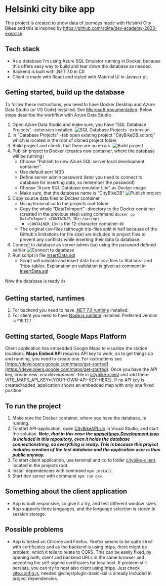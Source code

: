 # Helsinki city bike app

This project is created to show data of journeys made with Helsinki City Bikes and this is inspired by https://github.com/solita/dev-academy-2023-exercise

## Tech stack

-    As a database I'm using Azure SQL Emulator running in Docker, because this offers easy way to build and tear down the database as needed.
-    Backend is built with .NET 7.0 in C#
-    Client is made with React and styled with Material UI in Javascript.

## Getting started, build up the database

To follow these instructions, you need to have Docker Desktop and Azure Data Studio (or VS Code) installed. See [Microsoft documentation](https://learn.microsoft.com/en-us/azure/azure-sql/database/local-dev-experience-set-up-dev-environment?view=azuresql&tabs=vscode).
Below steps describe the workflow with Azure Data Studio.

1. Open Azure Data Studio and make sure, you have "SQL Database Projects" -extension installed.
   ![SQL Database Projects -extension](Images/SQL%20Database%20Projects.png)
2. In "Database Projects" -tab open existing project "CityBikeDB.sqlproj" which is located in the root of cloned project folder.
3. Build project and check, that there are no errors.
   ![Build project](Images/build_db-project.png)
4. Publish project to Docker (creates new container, where the database will be running)
     - Choose "Publish to new Azure SQL server local development container".
     - Use default port 1433
     - Define server admin password (later you need to connect to database for inserting data, so remember the password)
     - Choose "Azure SQL Database emulator Lite" as Docker image
     - Make sure, that the database name is "CityBikeDB"
       ![Publish project](Images/publish_db-project.png)
5. Copy source data files to Docker container
     - Using terminal cd to the projects root folder
     - Copy the whole "DataToImport" -directory to the Docker container (created in the previous step) using command `docker cp DataToImport <CONTAINER_ID>:/var/opt`
          - `<CONTAINER_ID>` is the 12-character container-id
     - The original csv-files (although trip-files split in half because of the Github's limitations for file size) are included in project files to prevent any conflicts while inserting their data to database.
6. Connect to database as server admin (sa) using the password defined earlier
   ![Connect to database](Images/Connect_to_database.png)
7. Run script in file [InsertData.sql](DataToImport/InsertData.sql)
     - Script will validate and insert data from csv-files to Stations- and Trips-tables. Explanation on validation is given as comment in [InsertData.sql](DataToImport/InsertData.sql)

Now the database is ready :+1:

## Getting started, runtimes

1. For backend you need to have [.NET 7.0 runtime](https://dotnet.microsoft.com/download/dotnet) installed.
2. For client you need to have [Node.js runtime](https://nodejs.org/en/) installed. Preferred version is ^18.12.1.

## Getting started, Google Maps Platform

Client application has embedded Google Maps to visualize the station locations. **Maps Embed API** requires API key to work, so to get things up and running, you need to create one. For instructions see [https://developers.google.com/maps/get-started](https://developers.google.com/maps/get-started). Once you have the API key, create new _.env.development_ -file in [citybike-client](citybike-client) and add there VITE_MAPS_API_KEY={YOUR-OWN-API-KEY-HERE}.
If no API key is created/added, application shows an embedded map with only one fixed position.

## To run the project

1. Make sure the Docker container, where you have the database, is running.
2. To start API-application, open [CityBikeAPI.sln](CityBikeAPI/CityBikeAPI.sln) in Visual Studio, and start the solution. **_Note, that in this case the [appsettings.Development.json](CityBikeAPI/CityBikeAPI/appsettings.Development.json) is included in this repository, even it holds the database connectionstring, so everything is ready. This is because this project includes creation of the test database and the application user is thus public anyway._**
3. To start client application, use terminal and cd to folder [citybike-client](citybike-client), located in the projects root.
4. Install dependencies with command `npm install`.
5. Start dev server with command `npm run dev`.

## Something about the client application

-    App is built responsive, so give it a try, and test different window sizes.
-    App supports three languages, and the language selection is stored in session storage.

## Possible problems

-    App is tested on Chrome and Firefox. Firefox seems to be quite strict with certificates and as the backend is using https, there might be problem, which it tells to relate to CORS. This can be easily fixed, by opening both, client and backend URLs in the same browser and accepting the self-signed certificates for localhost. If problem still persists, you can try to host also client using https. Just check [vite.config.js](citybike-client/vite.config.js), needed @vitejs/plugin-basic-ssl is already included in project dependencies.
